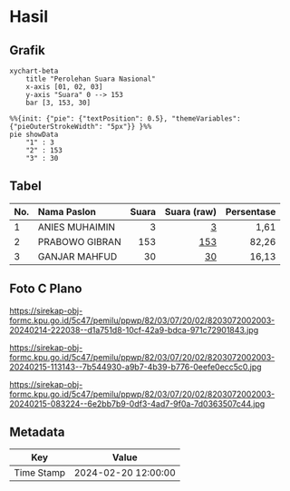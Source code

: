 # Hasil

## Grafik

```mermaid
xychart-beta
    title "Perolehan Suara Nasional"
    x-axis [01, 02, 03]
    y-axis "Suara" 0 --> 153
    bar [3, 153, 30]
```

```mermaid
%%{init: {"pie": {"textPosition": 0.5}, "themeVariables": {"pieOuterStrokeWidth": "5px"}} }%%
pie showData
    "1" : 3
    "2" : 153
    "3" : 30
```

## Tabel

| No. | Nama Paslon    | Suara | Suara (raw) | Persentase |
|:--- |:-------------- | -----:| -----------:| ----------:|
| 1   | ANIES MUHAIMIN | 3     | [3][p-1]    | 1,61       |
| 2   | PRABOWO GIBRAN | 153   | [153][p-2]  | 82,26      |
| 3   | GANJAR MAHFUD  | 30    | [30][p-3]   | 16,13      |


[p-1]: https://github.com/gigit-pemilu/pemilu-2024/blob/main/pilpres/hitung-suara/sub/82-maluku-utara/sub/03-halmahera-utara/sub/07-kao/sub/2002-jati/sub/003-tps/sub/paslon-1.txt
[p-2]: https://github.com/gigit-pemilu/pemilu-2024/blob/main/pilpres/hitung-suara/sub/82-maluku-utara/sub/03-halmahera-utara/sub/07-kao/sub/2002-jati/sub/003-tps/sub/paslon-2.txt
[p-3]: https://github.com/gigit-pemilu/pemilu-2024/blob/main/pilpres/hitung-suara/sub/82-maluku-utara/sub/03-halmahera-utara/sub/07-kao/sub/2002-jati/sub/003-tps/sub/paslon-3.txt

## Foto C Plano

https://sirekap-obj-formc.kpu.go.id/5c47/pemilu/ppwp/82/03/07/20/02/8203072002003-20240214-222038--d1a751d8-10cf-42a9-bdca-971c72901843.jpg

https://sirekap-obj-formc.kpu.go.id/5c47/pemilu/ppwp/82/03/07/20/02/8203072002003-20240215-113143--7b544930-a9b7-4b39-b776-0eefe0ecc5c0.jpg

https://sirekap-obj-formc.kpu.go.id/5c47/pemilu/ppwp/82/03/07/20/02/8203072002003-20240215-083224--6e2bb7b9-0df3-4ad7-9f0a-7d0363507c44.jpg


## Metadata

| Key        | Value               |
| ---------- | ------------------- |
| Time Stamp | 2024-02-20 12:00:00 |



